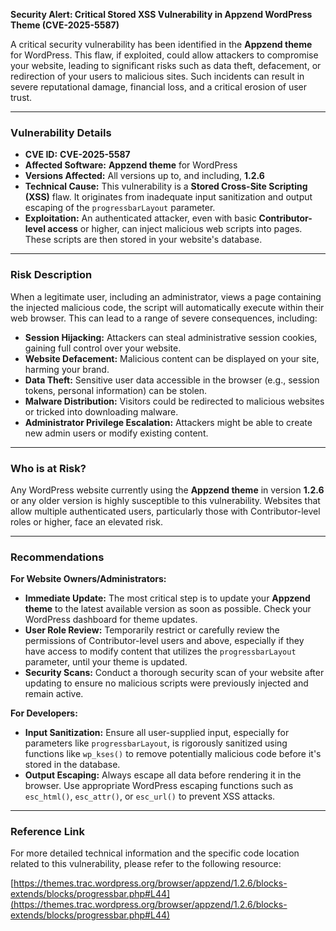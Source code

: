 **Security Alert: Critical Stored XSS Vulnerability in Appzend WordPress Theme (CVE-2025-5587)**

A critical security vulnerability has been identified in the **Appzend theme** for WordPress. This flaw, if exploited, could allow attackers to compromise your website, leading to significant risks such as data theft, defacement, or redirection of your users to malicious sites. Such incidents can result in severe reputational damage, financial loss, and a critical erosion of user trust.

---

### Vulnerability Details

*   **CVE ID:** **CVE-2025-5587**
*   **Affected Software:** **Appzend theme** for WordPress
*   **Versions Affected:** All versions up to, and including, **1.2.6**
*   **Technical Cause:** This vulnerability is a **Stored Cross-Site Scripting (XSS)** flaw. It originates from inadequate input sanitization and output escaping of the `progressbarLayout` parameter.
*   **Exploitation:** An authenticated attacker, even with basic **Contributor-level access** or higher, can inject malicious web scripts into pages. These scripts are then stored in your website's database.

---

### Risk Description

When a legitimate user, including an administrator, views a page containing the injected malicious code, the script will automatically execute within their web browser. This can lead to a range of severe consequences, including:

*   **Session Hijacking:** Attackers can steal administrative session cookies, gaining full control over your website.
*   **Website Defacement:** Malicious content can be displayed on your site, harming your brand.
*   **Data Theft:** Sensitive user data accessible in the browser (e.g., session tokens, personal information) can be stolen.
*   **Malware Distribution:** Visitors could be redirected to malicious websites or tricked into downloading malware.
*   **Administrator Privilege Escalation:** Attackers might be able to create new admin users or modify existing content.

---

### Who is at Risk?

Any WordPress website currently using the **Appzend theme** in version **1.2.6** or any older version is highly susceptible to this vulnerability. Websites that allow multiple authenticated users, particularly those with Contributor-level roles or higher, face an elevated risk.

---

### Recommendations

**For Website Owners/Administrators:**

*   **Immediate Update:** The most critical step is to update your **Appzend theme** to the latest available version as soon as possible. Check your WordPress dashboard for theme updates.
*   **User Role Review:** Temporarily restrict or carefully review the permissions of Contributor-level users and above, especially if they have access to modify content that utilizes the `progressbarLayout` parameter, until your theme is updated.
*   **Security Scans:** Conduct a thorough security scan of your website after updating to ensure no malicious scripts were previously injected and remain active.

**For Developers:**

*   **Input Sanitization:** Ensure all user-supplied input, especially for parameters like `progressbarLayout`, is rigorously sanitized using functions like `wp_kses()` to remove potentially malicious code before it's stored in the database.
*   **Output Escaping:** Always escape all data before rendering it in the browser. Use appropriate WordPress escaping functions such as `esc_html()`, `esc_attr()`, or `esc_url()` to prevent XSS attacks.

---

### Reference Link

For more detailed technical information and the specific code location related to this vulnerability, please refer to the following resource:

[https://themes.trac.wordpress.org/browser/appzend/1.2.6/blocks-extends/blocks/progressbar.php#L44](https://themes.trac.wordpress.org/browser/appzend/1.2.6/blocks-extends/blocks/progressbar.php#L44)